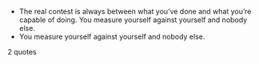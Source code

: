  - The real contest is always between what you’ve done and what you’re capable of doing. You measure yourself against yourself and nobody else.
 - You measure yourself against yourself and nobody else.

2 quotes